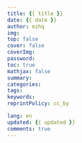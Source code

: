 ```yaml
---
title: {{ title }}
date: {{ date }}
author: ezhq
img:
top: false
cover: false
coverImg:
password:
toc: true
mathjax: false
summary:
categories: 
tags:
keywords:
reprintPolicy: cc_by

lang: en
updated: {{ updated }}
comments: true
---
```


